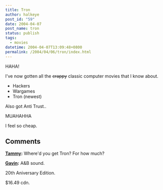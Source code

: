```yaml
---
title: Tron
author: halkeye
post_id: "59"
date: 2004-04-07
post_name: tron
status: publish
tags:
  - movies
datetime: 2004-04-07T13:09:48+0800
permalink: /2004/04/06/tron/index.html
---
```


HAHA!

I've now gotten all the <s>crappy</s> classic computer movies that I know about.



  * Hackers
  * Wargames
  * Tron (newest)


Also got Anti Trust..

  

MUAHAHHA

I feel so cheap.

## Comments

**[Tammy](#59 "2004-04-07 22:50:21"):** Where'd you get Tron? For how much?

**[Gavin](#60 "2004-04-08 15:00:04"):** A&B sound.

20th Aniversary Edition.

$16.49 cdn.


